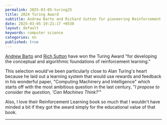 ```yaml
---
permalink: 2025-03-05-turing25
title: 2024 Turing Award 
subtitle: Andrew Barto and Richard Sutton for pioneering Reinforcement Learning
date: 2025-03-05 19:21:17 +0530
layout: default
keywords: computer science
categories: nn
published: true
---
```


[Andrew Barto](https://amturing.acm.org/award_winners/barto_9471663.cfm) and [Rich Sutton](https://amturing.acm.org/award_winners/sutton_0160594.cfm) have won the Turing Award "for developing the conceptual and algorithmic foundations of reinforcement learning."

This selection would've been particularly close to Alan Turing's heart because he laid out a learning system that would use rewards and feedback in his wonderful paper, "Computing Machinery and Intelligence" which starts off with the most ambitious question in the last century, "_I propose to consider the question, 'Can Machines Think?'_"

Also, I love their Reinforcement Learning book so much that I wouldn't have minded a bit if they got the award simply for the educational value of that book.

---
